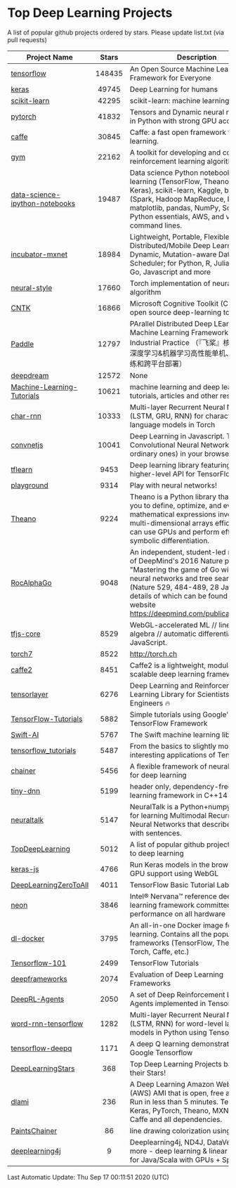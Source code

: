 # Top Deep Learning Projects
A list of popular github projects ordered by stars.
Please update list.txt (via pull requests)

|Project Name| Stars | Description |
| ---------- |:-----:| ----------- |
| [tensorflow](https://github.com/tensorflow/tensorflow) | 148435 | An Open Source Machine Learning Framework for Everyone |
| [keras](https://github.com/keras-team/keras) | 49745 | Deep Learning for humans |
| [scikit-learn](https://github.com/scikit-learn/scikit-learn) | 42295 | scikit-learn: machine learning in Python |
| [pytorch](https://github.com/pytorch/pytorch) | 41832 | Tensors and Dynamic neural networks in Python with strong GPU acceleration |
| [caffe](https://github.com/BVLC/caffe) | 30845 | Caffe: a fast open framework for deep learning. |
| [gym](https://github.com/openai/gym) | 22162 | A toolkit for developing and comparing reinforcement learning algorithms. |
| [data-science-ipython-notebooks](https://github.com/donnemartin/data-science-ipython-notebooks) | 19487 | Data science Python notebooks: Deep learning (TensorFlow, Theano, Caffe, Keras), scikit-learn, Kaggle, big data (Spark, Hadoop MapReduce, HDFS), matplotlib, pandas, NumPy, SciPy, Python essentials, AWS, and various command lines. |
| [incubator-mxnet](https://github.com/apache/incubator-mxnet) | 18984 | Lightweight, Portable, Flexible Distributed/Mobile Deep Learning with Dynamic, Mutation-aware Dataflow Dep Scheduler; for Python, R, Julia, Scala, Go, Javascript and more |
| [neural-style](https://github.com/jcjohnson/neural-style) | 17660 | Torch implementation of neural style algorithm |
| [CNTK](https://github.com/microsoft/CNTK) | 16866 | Microsoft Cognitive Toolkit (CNTK), an open source deep-learning toolkit |
| [Paddle](https://github.com/PaddlePaddle/Paddle) | 12797 | PArallel Distributed Deep LEarning: Machine Learning Framework from Industrial Practice （『飞桨』核心框架，深度学习&机器学习高性能单机、分布式训练和跨平台部署） |
| [deepdream](https://github.com/google/deepdream) | 12572 | None |
| [Machine-Learning-Tutorials](https://github.com/ujjwalkarn/Machine-Learning-Tutorials) | 10621 | machine learning and deep learning tutorials, articles and other resources  |
| [char-rnn](https://github.com/karpathy/char-rnn) | 10333 | Multi-layer Recurrent Neural Networks (LSTM, GRU, RNN) for character-level language models in Torch |
| [convnetjs](https://github.com/karpathy/convnetjs) | 10041 | Deep Learning in Javascript. Train Convolutional Neural Networks (or ordinary ones) in your browser. |
| [tflearn](https://github.com/tflearn/tflearn) | 9453 | Deep learning library featuring a higher-level API for TensorFlow. |
| [playground](https://github.com/tensorflow/playground) | 9314 | Play with neural networks! |
| [Theano](https://github.com/Theano/Theano) | 9224 | Theano is a Python library that allows you to define, optimize, and evaluate mathematical expressions involving multi-dimensional arrays efficiently. It can use GPUs and perform efficient symbolic differentiation. |
| [RocAlphaGo](https://github.com/Rochester-NRT/RocAlphaGo) | 9048 | An independent, student-led replication of DeepMind's 2016 Nature publication, "Mastering the game of Go with deep neural networks and tree search" (Nature 529, 484-489, 28 Jan 2016), details of which can be found on their website https://deepmind.com/publications.html. |
| [tfjs-core](https://github.com/tensorflow/tfjs-core) | 8529 | WebGL-accelerated ML // linear algebra // automatic differentiation for JavaScript. |
| [torch7](https://github.com/torch/torch7) | 8522 | http://torch.ch |
| [caffe2](https://github.com/facebookarchive/caffe2) | 8451 | Caffe2 is a lightweight, modular, and scalable deep learning framework. |
| [tensorlayer](https://github.com/tensorlayer/tensorlayer) | 6276 | Deep Learning and Reinforcement Learning Library for Scientists and Engineers 🔥 |
| [TensorFlow-Tutorials](https://github.com/nlintz/TensorFlow-Tutorials) | 5882 | Simple tutorials using Google's TensorFlow Framework |
| [Swift-AI](https://github.com/Swift-AI/Swift-AI) | 5767 | The Swift machine learning library. |
| [tensorflow_tutorials](https://github.com/pkmital/tensorflow_tutorials) | 5487 | From the basics to slightly more interesting applications of Tensorflow |
| [chainer](https://github.com/chainer/chainer) | 5456 | A flexible framework of neural networks for deep learning |
| [tiny-dnn](https://github.com/tiny-dnn/tiny-dnn) | 5199 | header only, dependency-free deep learning framework in C++14 |
| [neuraltalk](https://github.com/karpathy/neuraltalk) | 5147 | NeuralTalk is a Python+numpy project for learning Multimodal Recurrent Neural Networks that describe images with sentences. |
| [TopDeepLearning](https://github.com/aymericdamien/TopDeepLearning) | 5012 | A list of popular github projects related to deep learning |
| [keras-js](https://github.com/transcranial/keras-js) | 4766 | Run Keras models in the browser, with GPU support using WebGL |
| [DeepLearningZeroToAll](https://github.com/hunkim/DeepLearningZeroToAll) | 4011 | TensorFlow Basic Tutorial Labs |
| [neon](https://github.com/NervanaSystems/neon) | 3846 | Intel® Nervana™ reference deep learning framework committed to best performance on all hardware |
| [dl-docker](https://github.com/floydhub/dl-docker) | 3795 | An all-in-one Docker image for deep learning. Contains all the popular DL frameworks (TensorFlow, Theano, Torch, Caffe, etc.) |
| [Tensorflow-101](https://github.com/sjchoi86/Tensorflow-101) | 2499 | TensorFlow Tutorials |
| [deepframeworks](https://github.com/zer0n/deepframeworks) | 2074 | Evaluation of Deep Learning Frameworks |
| [DeepRL-Agents](https://github.com/awjuliani/DeepRL-Agents) | 2050 | A set of Deep Reinforcement Learning Agents implemented in Tensorflow. |
| [word-rnn-tensorflow](https://github.com/hunkim/word-rnn-tensorflow) | 1282 | Multi-layer Recurrent Neural Networks (LSTM, RNN) for word-level language models in Python using TensorFlow. |
| [tensorflow-deepq](https://github.com/siemanko/tensorflow-deepq) | 1171 | A deep Q learning demonstration using Google Tensorflow |
| [DeepLearningStars](https://github.com/hunkim/DeepLearningStars) | 368 | Top Deep Learning Projects based on their Stars! |
| [dlami](https://github.com/ritchieng/dlami) | 236 | A Deep Learning Amazon Web Service (AWS) AMI that is open, free and works. Run in less than 5 minutes. TensorFlow, Keras, PyTorch, Theano, MXNet, CNTK, Caffe and all dependencies. |
| [PaintsChainer](https://github.com/taizan/PaintsChainer) | 86 | line drawing colorization using chainer |
| [deeplearning4j](https://github.com/deeplearning4j/deeplearning4j) | 9 | Deeplearning4j, ND4J, DataVec and more - deep learning & linear algebra for Java/Scala with GPUs + Spark |

Last Automatic Update: Thu Sep 17 00:11:51 2020 (UTC)
